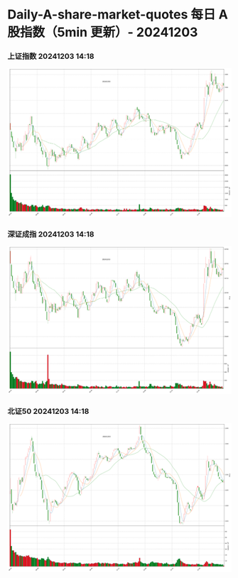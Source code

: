 
# Daily-A-share-market-quotes 每日 A 股指数（5min 更新）- 20241203

### 上证指数 20241203 14:18
![](./fig/2024/12/20241203-sh000001.png)

### 深证成指 20241203 14:18
![](./fig/2024/12/20241203-sz399001.png)

### 北证50 20241203 14:18
![](./fig/2024/12/20241203-bj899050.png)
